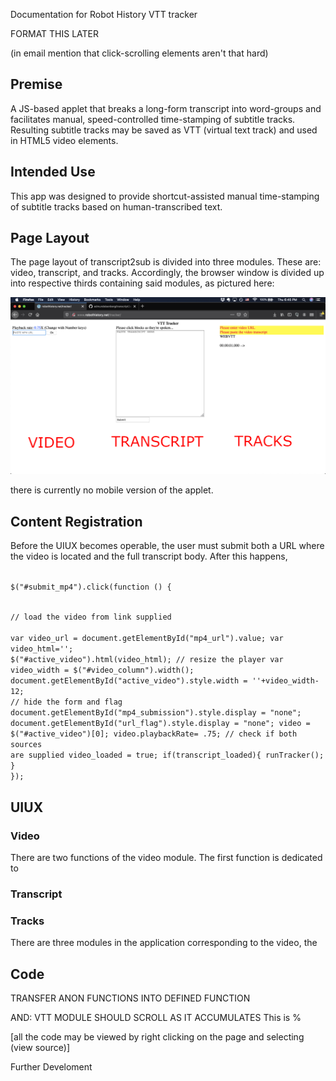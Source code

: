 Documentation for Robot History VTT tracker

FORMAT THIS LATER

(in email mention that click-scrolling elements aren't that hard)

## Premise

A JS-based applet that breaks a long-form transcript into word-groups and facilitates manual, speed-controlled time-stamping of subtitle tracks.  Resulting subtitle tracks may be saved as VTT (virtual text track) and used in HTML5 video elements. 

## Intended Use

This app was designed to provide shortcut-assisted manual time-stamping of subtitle tracks based on human-transcribed text.

## Page Layout

The page layout of transcript2sub is divided into three modules.  These are: video, transcript, and tracks.  Accordingly, the browser window is divided up into respective thirds containing said modules, as pictured here:

![Screen-shot of the applet](assets/applet_screen.png)



there is currently no mobile version of the applet.

## Content Registration

Before the UIUX becomes operable, the user must submit both a URL where the video is located and the full transcript body.  After this happens, 

<code>
$("#submit_mp4").click(function () {

// load the video from link supplied	
var video_url = document.getElementById("mp4_url").value;
var video_html='<source src="' + video_url + '"/>';
$("#active_video").html(video_html);
// resize the player
var video_width = $("#video_column").width();
document.getElementById("active_video").style.width = ''+video_width-12;
// hide the form and flag 
document.getElementById("mp4_submission").style.display = "none";
document.getElementById("url_flag").style.display = "none";
video = $("#active_video")[0];
video.playbackRate= .75;
// check if both sources are supplied
video_loaded = true;
if(transcript_loaded){
   runTracker();
}
});
</code>

## UIUX



### Video

There are two functions of the video module. The first function is dedicated to 

### Transcript

### Tracks
There are three modules in the application corresponding to the video, the 

## Code
TRANSFER ANON FUNCTIONS INTO DEFINED FUNCTION 

AND: VTT MODULE SHOULD SCROLL AS IT ACCUMULATES
This is %

[all the code may be viewed by right clicking on the page and selecting (view source)]

Further Develoment